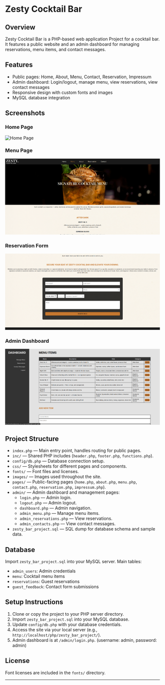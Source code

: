 # Zesty Cocktail Bar

## Overview
Zesty Cocktail Bar is a PHP-based web application Project for a cocktail bar. It features a public website and an admin dashboard for managing reservations, menu items, and contact messages.

## Features
- Public pages: Home, About, Menu, Contact, Reservation, Impressum
- Admin dashboard: Login/logout, manage menu, view reservations, view contact messages
- Responsive design with custom fonts and images
- MySQL database integration

##  Screenshots

### Home Page
![Home Page](screenshots/homepage.png)

### Menu Page
![Menu Page](screenshots/menu-page.png)

### Reservation Form
![Reservation Page](screenshots/reservation-form.png)

### Admin Dashboard
![Admin Dashboard](screenshots/admin-dashboard.png)



## Project Structure

- `index.php` — Main entry point, handles routing for public pages.
- `inc/` — Shared PHP includes (`header.php`, `footer.php`, `functions.php`).
- `config/db.php` — Database connection setup.
- `css/` — Stylesheets for different pages and components.
- `fonts/` — Font files and licenses.
- `images/` — Images used throughout the site.
- `pages/` — Public-facing pages (`home.php`, `about.php`, `menu.php`, `contact.php`, `reservation.php`, `impressum.php`).
- `admin/` — Admin dashboard and management pages:
  - `login.php` — Admin login.
  - `logout.php` — Admin logout.
  - `dashboard.php` — Admin navigation.
  - `admin_menu.php` — Manage menu items.
  - `admin_reservations.php` — View reservations.
  - `admin_contacts.php` — View contact messages.
- `zesty_bar_project.sql` — SQL dump for database schema and sample data.

## Database
Import `zesty_bar_project.sql` into your MySQL server. Main tables:
- `admin_users`: Admin credentials
- `menu`: Cocktail menu items
- `reservations`: Guest reservations
- `guest_feedback`: Contact form submissions

## Setup Instructions

1. Clone or copy the project to your PHP server directory.
2. Import `zesty_bar_project.sql` into your MySQL database.
3. Update `config/db.php` with your database credentials.
4. Access the site via your local server (e.g., `http://localhost/php/zesty_bar_project/`).
5. Admin dashboard is at `/admin/login.php`. (username: admin, password: admin)

## License
Font licenses are included in the `fonts/` directory.

---
